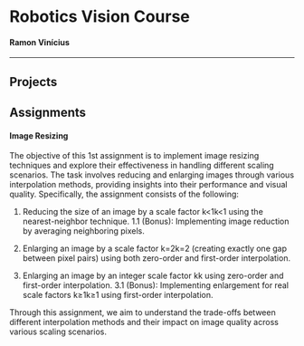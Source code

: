 # Robotics Vision Course

#### Ramon Vinícius

---------

## Projects

## Assignments

#### Image Resizing

The objective of this 1st assignment is to implement image resizing techniques and explore their effectiveness in handling different scaling scenarios. The task involves reducing and enlarging images through various interpolation methods, providing insights into their performance and visual quality. Specifically, the assignment consists of the following:

1. Reducing the size of an image by a scale factor k<1k<1 using the nearest-neighbor technique.
1.1 (Bonus): Implementing image reduction by averaging neighboring pixels.

2. Enlarging an image by a scale factor k=2k=2 (creating exactly one gap between pixel pairs) using both zero-order and first-order interpolation.

3. Enlarging an image by an integer scale factor kk using zero-order and first-order interpolation.
3.1 (Bonus): Implementing enlargement for real scale factors k≥1k≥1 using first-order interpolation.

Through this assignment, we aim to understand the trade-offs between different interpolation methods and their impact on image quality across various scaling scenarios.

